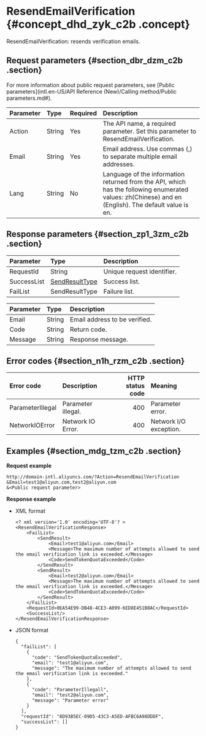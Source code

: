 # ResendEmailVerification {#concept_dhd_zyk_c2b .concept}

ResendEmailVerification: resends verification emails.

## Request parameters {#section_dbr_dzm_c2b .section}

For more information about public request parameters, see [Public parameters](intl.en-US/API Reference (New)/Calling method/Public parameters.md#).

|Parameter|Type|Required|Description|
|:--------|:---|:-------|:----------|
|Action|String|Yes|The API name, a required parameter. Set this parameter to ResendEmailVerification.|
|Email|String|Yes|Email address. Use commas \(,\) to separate multiple email addresses.|
|Lang|String|No|Language of the information returned from the API, which has the following enumerated values: zh\(Chinese\) and en \(English\). The default value is en.|

## Response parameters {#section_zp1_3zm_c2b .section}

|Parameter|Type|Description|
|:--------|:---|:----------|
|RequestId|String|Unique request identifier.|
|SuccessList|[SendResultType](#table_ltc_lzm_c2b)|Success list.|
|FailList|SendResultType|Failure list.|

|Parameter|Type|Description|
|:--------|:---|:----------|
|Email|String|Email address to be verified.|
|Code|String|Return code.|
|Message|String|Response message.|

## Error codes {#section_n1h_rzm_c2b .section}

|Error code|Description| HTTP status code|Meaning|
|:---------|:----------|----------------:|:------|
|ParameterIllegal|Parameter illegal.|400|Parameter error.|
|NetworkIOError|Network IO Error.|400|Network I/O exception.|

## Examples {#section_mdg_tzm_c2b .section}

**Request example**

```
http://domain-intl.aliyuncs.com/?Action=ResendEmailVerification
&Email=test1@aliyun.com,test2@aliyun.com
&<Public request parameter>
```

**Response example**

-   XML format

    ```
    <? xml version='1.0' encoding='UTF-8'? >
    <ResendEmailVerificationResponse>
        <FailList>
            <SendResult>
                <Email>test1@aliyun.com</Email>
                <Message>The maximum number of attempts allowed to send the email verification link is exceeded.</Message>
                <Code>SendTokenQuotaExceeded</Code>
            </SendResult>
            <SendResult>
                <Email>test2@aliyun.com</Email>
                <Message>The maximum number of attempts allowed to send the email verification link is exceeded.</Message>
                <Code>SendTokenQuotaExceeded</Code>
            </SendResult>
        </FailList>
        <RequestId>0EA54E99-DB48-4CE3-A099-6ED8E451B8AC</RequestId>
        <SuccessList/>
    </ResendEmailVerificationResponse>
    ```

-   JSON format

    ```
    {
      "failList": [
        {
          "code": "SendTokenQuotaExceeded",
          "email": "test1@aliyun.com",
          "message": "The maximum number of attempts allowed to send the email verification link is exceeded."
        },
        {
          "code": "ParameterIllegall",
          "email": "test2@aliyun.com",
          "message": "Parameter error"
        }
      ],
      "requestId": "8D93B5EC-09D5-43C3-A5ED-AFBC6A98DDDF",
      "successList": []
    }
    ```


